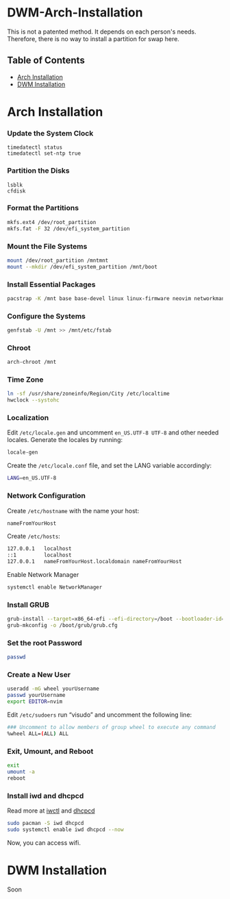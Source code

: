 # DWM-Arch-Installation
This is not a patented method. It depends on each person's needs. Therefore, there is no way to install a partition for swap here.

## Table of Contents
- [Arch Installation](#arch-installation)
- [DWM Installation](#dwm-installation)

# Arch Installation 
### Update the System Clock
```shell
timedatectl status
timedatectl set-ntp true
```
### Partition the Disks
```shell
lsblk
cfdisk
```
### Format the Partitions
```sh
mkfs.ext4 /dev/root_partition
mkfs.fat -F 32 /dev/efi_system_partition
```
### Mount the File Systems
```sh
mount /dev/root_partition /mntmnt
mount --mkdir /dev/efi_system_partition /mnt/boot
```
### Install Essential Packages
```sh
pacstrap -K /mnt base base-devel linux linux-firmware neovim networkmanager network-manager-applet grub efibootmgr linux-headers mtools git xdg-user-dirs
```
### Configure the Systems
```sh
genfstab -U /mnt >> /mnt/etc/fstab
```
### Chroot
```sh
arch-chroot /mnt
```
### Time Zone
```sh
ln -sf /usr/share/zoneinfo/Region/City /etc/localtime
hwclock --systohc
```
### Localization
Edit `/etc/locale.gen` and uncomment `en_US.UTF-8 UTF-8` and other needed locales. Generate the locales by running:
```sh
locale-gen
```
Create the `/etc/locale.conf` file, and set the LANG variable accordingly:
```sh
LANG=en_US.UTF-8
```
### Network Configuration 
Create `/etc/hostname` with the name your host:
```sh
nameFromYourHost
```
Create `/etc/hosts`:
```sh
127.0.0.1   localhost
::1         localhost
127.0.0.1   nameFromYourHost.localdomain nameFromYourHost
```
Enable Network Manager
```sh
systemctl enable NetworkManager
```
### Install GRUB
```sh
grub-install --target=x86_64-efi --efi-directory=/boot --bootloader-id=GRUB
grub-mkconfig -o /boot/grub/grub.cfg
```
### Set the root Password
```sh
passwd
```
### Create a New User
```sh
useradd -mG wheel yourUsername
passwd yourUsername  
export EDITOR=nvim
```
Edit `/etc/sudoers` run “visudo” and uncomment the following line:
```sh
### Uncomment to allow members of group wheel to execute any command
%wheel ALL=(ALL) ALL
```
### Exit, Umount, and Reboot
```sh
exit
umount -a
reboot  
```
### Install iwd and dhcpcd
Read more at [iwctl](https://wiki.archlinux.org/title/iwd) and [dhcpcd](https://wiki.archlinux.org/title/dhcpcd)
```sh
sudo pacman -S iwd dhcpcd
sudo systemctl enable iwd dhcpcd --now
```
Now, you can access wifi.

# DWM Installation
Soon
